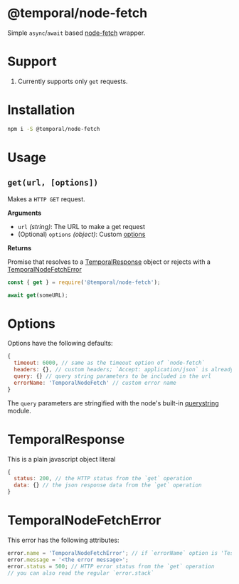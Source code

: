# @temporal/node-fetch

Simple `async`/`await` based [node-fetch](https://www.npmjs.com/package/node-fetch) wrapper.

# Support

1. Currently supports only `get` requests.

# Installation

```bash
npm i -S @temporal/node-fetch
```

# Usage

## `get(url, [options])`

Makes a `HTTP GET` request.

**Arguments**
- `url` *(string)*: The URL to make a get request 
- (Optional) `options` *(object)*: Custom [options](#Options)

**Returns**

Promise that resolves to a [TemporalResponse](#TemporalResponse) object or rejects with a [TemporalNodeFetchError](#TemporalNodeFetchError)

```javascript
const { get } = require('@temporal/node-fetch');

await get(someURL);
```

# Options

Options have the following defaults:

```js
{
  timeout: 6000, // same as the timeout option of `node-fetch`
  headers: {}, // custom headers; `Accept: application/json` is already included
  query: {} // query string parameters to be included in the url
  errorName: 'TemporalNodeFetch' // custom error name
}
```

The `query` parameters are stringified with the node's built-in [querystring](https://nodejs.org/api/querystring.html) module.

# TemporalResponse

This is a plain javascript object literal

```js
{
  status: 200, // the HTTP status from the `get` operation
  data: {} // the json response data from the `get` operation
}
```

# TemporalNodeFetchError

This error has the following attributes:

```js
error.name = 'TemporalNodeFetchError'; // if `errorName` option is 'Test', then this becomes 'TestError'
error.message = '<the error message>';
error.status = 500; // HTTP error status from the `get` operation
// you can also read the regular `error.stack`
```
